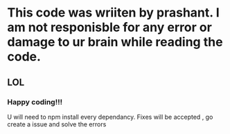 # This code was wriiten by prashant. I am not responisble for any error or damage to ur brain while reading the code.
## LOL
### Happy coding!!!

U will need to npm install every dependancy.
Fixes will be accepted , 
go create a issue and solve the errors
